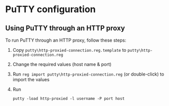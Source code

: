 PuTTY configuration
===================

Using PuTTY through an HTTP proxy
---------------------------------

To run PuTTY through an HTTP proxy, follow these steps:
1. Copy `putty\http-proxied-connection.reg.template` to `putty\http-proxied-connection.reg`
2. Change the required values (host name & port)
3. Run `reg import putty\http-proxied-connection.reg` (or double-click) to import the values
4. Run

    ```shell
    putty -load http-proxied -l username -P port host
    ```
